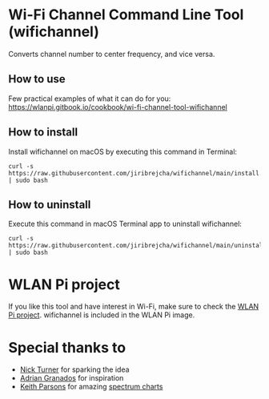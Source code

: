 # Wi-Fi Channel Command Line Tool (wifichannel)
Converts channel number to center frequency, and vice versa.

## How to use
Few practical examples of what it can do for you:
https://wlanpi.gitbook.io/cookbook/wi-fi-channel-tool-wifichannel

## How to install
Install wifichannel on macOS by executing this command in Terminal:

```
curl -s https://raw.githubusercontent.com/jiribrejcha/wifichannel/main/install.sh | sudo bash
```

## How to uninstall
Execute this command in macOS Terminal app to uninstall wifichannel:

```
curl -s https://raw.githubusercontent.com/jiribrejcha/wifichannel/main/uninstall.sh | sudo bash
```

# WLAN Pi project
If you like this tool and have interest in Wi-Fi, make sure to check the [WLAN Pi project](http://www.wlanpi.com). 
wifichannel is included in the WLAN Pi image.

# Special thanks to
- [Nick Turner](https://twitter.com/nickjvturner) for sparking the idea
- [Adrian Granados](https://twitter.com/adriangranados) for inspiration
- [Keith Parsons](https://twitter.com/keithrparsons) for amazing [spectrum charts](https://www.wlanpros.com/spectrum)
